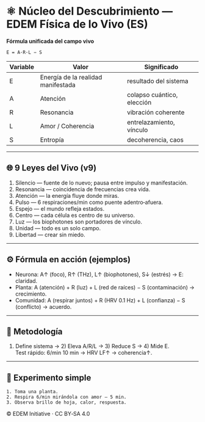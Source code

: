 # ⚛️ Núcleo del Descubrimiento — EDEM Física de lo Vivo (ES)

**Fórmula unificada del campo vivo**

```
E = A·R·L − S
```

| Variable | Valor | Significado |
|---|---|---|
| E | Energía de la realidad manifestada | resultado del sistema |
| A | Atención | colapso cuántico, elección |
| R | Resonancia | vibración coherente |
| L | Amor / Coherencia | entrelazamiento, vínculo |
| S | Entropía | decoherencia, caos |

---

## 🌐 9 Leyes del Vivo (v9)

1) Silencio — fuente de lo nuevo; pausa entre impulso y manifestación.  
2) Resonancia — coincidencia de frecuencias crea vida.  
3) Atención — la energía fluye donde miras.  
4) Pulso — 6 respiraciones/min como puente adentro‑afuera.  
5) Espejo — el mundo refleja estados.  
6) Centro — cada célula es centro de su universo.  
7) Luz — los biophotones son portadores de vínculo.  
8) Unidad — todo es un solo campo.  
9) Libertad — crear sin miedo.

---

## ⚙️ Fórmula en acción (ejemplos)
- Neurona: A↑ (foco), R↑ (THz), L↑ (biophotones), S↓ (estrés) → E: claridad.
- Planta: A (atención) + R (luz) + L (red de raíces) − S (contaminación) → crecimiento.
- Comunidad: A (respirar juntos) + R (HRV 0.1 Hz) + L (confianza) − S (conflicto) → acuerdo.

---

## 🔬 Metodología
1) Define sistema → 2) Eleva A/R/L → 3) Reduce S → 4) Mide E.  
Test rápido: 6/min 10 min → HRV LF↑ → coherencia↑.

---

## 🧪 Experimento simple
```
1. Toma una planta.
2. Respira 6/min mirándola con amor — 5 min.
3. Observa brillo de hoja, calor, respuesta.
```

© EDEM Initiative · CC BY‑SA 4.0

